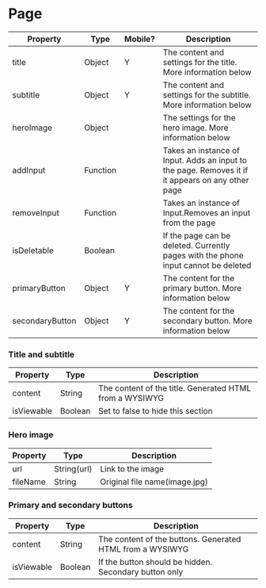 # Page
|Property|Type|Mobile?|Description|
|---|---|---|---|
|title|Object|Y|The content and settings for the title. More information below|
|subtitle|Object|Y|The content and settings for the subtitle. More information below|
|heroImage|Object||The settings for the hero image. More information below|
|addInput|Function||Takes an instance of Input. Adds an input to the page. Removes it if it appears on any other page|
|removeInput|Function||Takes an instance of Input.Removes an input from the page|
|isDeletable|Boolean||If the page can be deleted. Currently pages with the phone input cannot be deleted|
|primaryButton|Object|Y|The content for the primary button. More information below|
|secondaryButton|Object|Y|The content for the secondary button. More information below|

### Title and subtitle
|Property|Type|Description|
|---|---|---|
|content|String|The content of the title. Generated HTML from a WYSIWYG|
|isViewable|Boolean|Set to false to hide this section|

### Hero image
|Property|Type|Description|
|---|---|---|
|url|String(url)|Link to the image|
|fileName|String|Original file name(image.jpg)|

### Primary and secondary buttons
|Property|Type|Description|
|---|---|---|
|content|String|The content of the buttons. Generated HTML from a WYSIWYG|
|isViewable|Boolean|If the button should be hidden. Secondary button only|